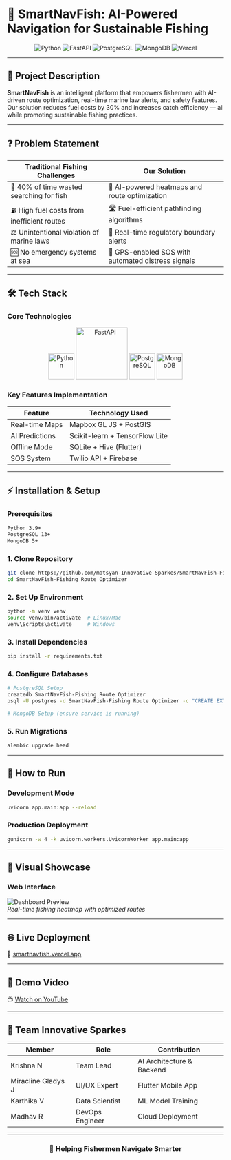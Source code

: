 
# 🚀 SmartNavFish: AI-Powered Navigation for Sustainable Fishing  

<div align="center">
  <img src="https://img.shields.io/badge/Python-3.9+-blue?logo=python" alt="Python"/>
  <img src="https://img.shields.io/badge/FastAPI-0.95-green?logo=fastapi" alt="FastAPI"/>
  <img src="https://img.shields.io/badge/PostgreSQL-13+-blue?logo=postgresql" alt="PostgreSQL"/>
  <img src="https://img.shields.io/badge/MongoDB-5+-green?logo=mongodb" alt="MongoDB"/>
  <img src="https://img.shields.io/badge/Deployed-Vercel-black?logo=vercel" alt="Vercel"/>
</div>

---

## 🌊 Project Description  
**SmartNavFish** is an intelligent platform that empowers fishermen with AI-driven route optimization, real-time marine law alerts, and safety features. Our solution reduces fuel costs by 30% and increases catch efficiency — all while promoting sustainable fishing practices.

---

## ❓ Problem Statement  

| Traditional Fishing Challenges | Our Solution |
|-------------------------------|--------------|
| 🎣 40% of time wasted searching for fish | 🧠 AI-powered heatmaps and route optimization |
| ⛽ High fuel costs from inefficient routes | 🛣️ Fuel-efficient pathfinding algorithms |
| ⚖️ Unintentional violation of marine laws | 📢 Real-time regulatory boundary alerts |
| 🆘 No emergency systems at sea | 🚨 GPS-enabled SOS with automated distress signals |

---

## 🛠️ Tech Stack  

### Core Technologies  

<div align="center">
  <img src="https://cdn-icons-png.flaticon.com/512/5968/5968350.png" width="60" title="Python"/>
  <img src="https://fastapi.tiangolo.com/img/logo-margin/logo-teal.png" width="120" title="FastAPI"/>
  <img src="https://www.postgresql.org/media/img/about/press/elephant.png" width="60" title="PostgreSQL"/>
  <img src="https://cdn.iconscout.com/icon/free/png-256/mongodb-5-1175140.png" width="60" title="MongoDB"/>
</div>

### Key Features Implementation  

| Feature | Technology Used |
|---------|-----------------|
| Real-time Maps | Mapbox GL JS + PostGIS |
| AI Predictions | Scikit-learn + TensorFlow Lite |
| Offline Mode | SQLite + Hive (Flutter) |
| SOS System | Twilio API + Firebase |

---

## ⚡ Installation & Setup  

### Prerequisites  

```bash
Python 3.9+
PostgreSQL 13+
MongoDB 5+
```

### 1. Clone Repository  

```bash
git clone https://github.com/matsyan-Innovative-Sparkes/SmartNavFish-Fishing Route Optimizer.git
cd SmartNavFish-Fishing Route Optimizer
```

### 2. Set Up Environment  

```bash
python -m venv venv
source venv/bin/activate  # Linux/Mac
venv\Scripts\activate     # Windows
```

### 3. Install Dependencies  

```bash
pip install -r requirements.txt
```

### 4. Configure Databases  

```bash
# PostgreSQL Setup
createdb SmartNavFish-Fishing Route Optimizer
psql -U postgres -d SmartNavFish-Fishing Route Optimizer -c "CREATE EXTENSION postgis;"

# MongoDB Setup (ensure service is running)
```

### 5. Run Migrations  

```bash
alembic upgrade head
```

---

## 🏃 How to Run  

### Development Mode  

```bash
uvicorn app.main:app --reload
```

### Production Deployment  

```bash
gunicorn -w 4 -k uvicorn.workers.UvicornWorker app.main:app
```

---

## 📸 Visual Showcase  

### Web Interface  
![Dashboard Preview](https://example.com/smartnavfish-demo.gif)  
*Real-time fishing heatmap with optimized routes*

---

## 🌐 Live Deployment  

🔗 [smartnavfish.vercel.app](https://smartnavfish.vercel.app)

---

## 🎥 Demo Video  

📺 [Watch on YouTube](https://youtube.com/smartnavfish-demo)

---

## 👥 Team Innovative Sparkes  

| Member | Role | Contribution |
|--------|------|--------------|
| Krishna N | Team Lead | AI Architecture & Backend |
| Miracline Gladys J | UI/UX Expert | Flutter Mobile App |
| Karthika V | Data Scientist | ML Model Training |
| Madhav R | DevOps Engineer | Cloud Deployment |

---

<div align="center">
  <h3>🚢 Helping Fishermen Navigate Smarter</h3>
</div>
